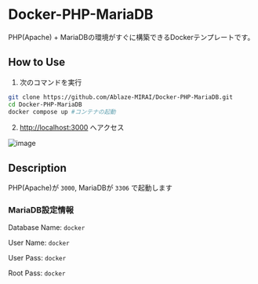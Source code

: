 # Docker-PHP-MariaDB

PHP(Apache) + MariaDBの環境がすぐに構築できるDockerテンプレートです。

## How to Use

1. 次のコマンドを実行

```bash
git clone https://github.com/Ablaze-MIRAI/Docker-PHP-MariaDB.git
cd Docker-PHP-MariaDB
docker compose up #コンテナの起動
```

2. [http://localhost:3000](http://localhost:3000) へアクセス

![image](https://user-images.githubusercontent.com/67790884/166112705-44b330f7-5eb6-46b5-af9a-af0b89244de5.png)

## Description

PHP(Apache)が `3000`, MariaDBが `3306` で起動します

### MariaDB設定情報

Database Name: `docker`

User Name: `docker`

User Pass: `docker`

Root Pass: `docker`
